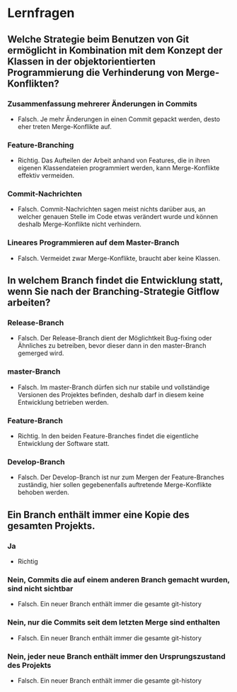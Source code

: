 # Lernfragen

## Welche Strategie beim Benutzen von Git ermöglicht in Kombination mit dem Konzept der Klassen in der objektorientierten Programmierung die Verhinderung von Merge-Konflikten?

### Zusammenfassung mehrerer Änderungen in Commits
- Falsch. Je mehr Änderungen in einen Commit gepackt werden, desto eher treten Merge-Konflikte auf.

### Feature-Branching
- Richtig. Das Aufteilen der Arbeit anhand von Features, die in ihren eigenen Klassendateien programmiert werden, kann Merge-Konflikte effektiv vermeiden.

### Commit-Nachrichten
- Falsch. Commit-Nachrichten sagen meist nichts darüber aus, an welcher genauen Stelle im Code etwas verändert wurde und können deshalb Merge-Konflikte nicht verhindern.

### Lineares Programmieren auf dem Master-Branch
- Falsch. Vermeidet zwar Merge-Konflikte, braucht aber keine Klassen.




## In welchem Branch findet die Entwicklung statt, wenn Sie nach der Branching-Strategie Gitflow arbeiten?

### Release-Branch
- Falsch. Der Release-Branch dient der Möglichtkeit Bug-fixing oder Ähnliches zu betreiben, bevor dieser dann in den master-Branch gemerged wird.

### master-Branch
- Falsch. Im master-Branch dürfen sich nur stabile und vollständige Versionen des Projektes befinden, deshalb darf in diesem keine Entwicklung betrieben werden.

### Feature-Branch
- Richtig. In den beiden Feature-Branches findet die eigentliche Entwicklung der Software statt.

### Develop-Branch
- Falsch. Der Develop-Branch ist nur zum Mergen der Feature-Branches zuständig, hier sollen gegebenenfalls auftretende Merge-Konflikte behoben werden.

## Ein Branch enthält immer eine Kopie des gesamten Projekts.

### Ja
- Richtig

### Nein, Commits die auf einem anderen Branch gemacht wurden, sind nicht sichtbar
- Falsch. Ein neuer Branch enthält immer die gesamte git-history

### Nein, nur die Commits seit dem letzten Merge sind enthalten
- Falsch. Ein neuer Branch enthält immer die gesamte git-history

### Nein, jeder neue Branch enthält immer den Ursprungszustand des Projekts
- Falsch. Ein neuer Branch enthält immer die gesamte git-history

